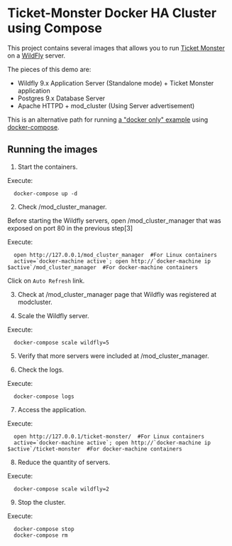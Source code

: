 # Ticket-Monster Docker HA Cluster using Compose



This project contains several images that allows you to run [Ticket Monster](http://www.jboss.org/ticket-monster/) on a [WildFly](http://www.wildfly.org) server.

The pieces of this demo are:

- Wildfly 9.x Application Server (Standalone mode) + Ticket Monster application
- Postgres 9.x Database Server
- Apache HTTPD + mod_cluster (Using Server advertisement)

This is an alternative path for running [a "docker only" example](../Dockerfiles/ticketmonster) using [docker-compose](http://docs.docker.com/compose).

## Running the images


1. Start the containers.

  Execute:

      docker-compose up -d


2. Check /mod_cluster_manager.

  Before starting the Wildfly servers, open /mod_cluster_manager that was exposed on port 80 in the previous step[3]

  Execute:

      open http://127.0.0.1/mod_cluster_manager  #For Linux containers
      active=`docker-machine active`; open http://`docker-machine ip $active`/mod_cluster_manager  #For docker-machine containers

  Click on `Auto Refresh` link.

3. Check at /mod_cluster_manager page that Wildfly was registered at modcluster.

4. Scale the Wildfly server.

  Execute:

      docker-compose scale wildfly=5

5. Verify that more servers were included at /mod_cluster_manager.

6. Check the logs.

  Execute:

      docker-compose logs

7. Access the application.

  Execute:

      open http://127.0.0.1/ticket-monster/  #For Linux containers
      active=`docker-machine active`; open http://`docker-machine ip $active`/ticket-monster  #For docker-machine containers

8. Reduce the quantity of servers.

  Execute:

      docker-compose scale wildfly=2


9. Stop the cluster.

  Execute:

      docker-compose stop
      docker-compose rm

